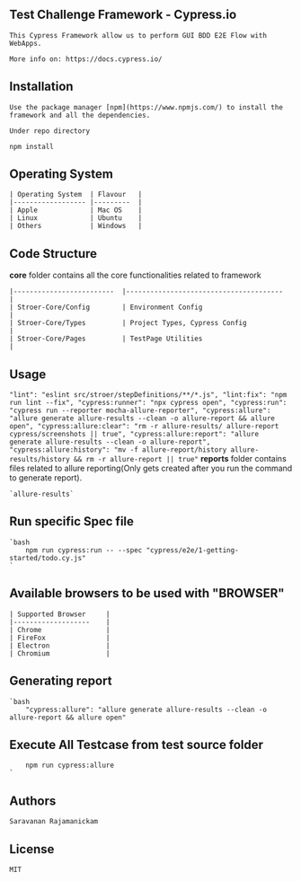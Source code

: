 ## Test Challenge Framework - Cypress.io

    This Cypress Framework allow us to perform GUI BDD E2E Flow with WebApps.

    More info on: https://docs.cypress.io/

## Installation

    Use the package manager [npm](https://www.npmjs.com/) to install the framework and all the dependencies.

    Under repo directory

    npm install

## Operating System

    | Operating System 	| Flavour 	|
    |------------------	|---------	|
    | Apple            	| Mac OS  	|
    | Linux            	| Ubuntu  	|
    | Others           	| Windows 	|

## Code Structure

**core** folder contains all the core functionalities related to framework

    |-------------------------	|---------------------------------------	|
    | Stroer-Core/Config    	| Environment Config                    	|
    | Stroer-Core/Types     	| Project Types, Cypress Config         	|
    | Stroer-Core/Pages      	| TestPage Utilities                     	|

## Usage
`
    "lint": "eslint src/stroer/stepDefinitions/**/*.js",
    "lint:fix": "npm run lint --fix",
    "cypress:runner": "npx cypress open",
    "cypress:run": "cypress run --reporter mocha-allure-reporter",
    "cypress:allure": "allure generate allure-results --clean -o allure-report && allure open",
    "cypress:allure:clear": "rm -r allure-results/ allure-report cypress/screenshots || true",
    "cypress:allure:report": "allure generate allure-results --clean -o allure-report",
    "cypress:allure:history": "mv -f allure-report/history allure-results/history && rm -r allure-report || true"
`
**reports** folder contains files related to allure reporting(Only gets created after you run the command to generate report).
    
    `allure-results`

## Run specific Spec file

    `bash
        npm run cypress:run -- --spec "cypress/e2e/1-getting-started/todo.cy.js"
    `
## Available browsers to be used with "BROWSER"

    | Supported Browser 	|
    |-------------------	|
    | Chrome            	|
    | FireFox           	|
    | Electron          	|
    | Chromium          	|

## Generating report

    `bash
        "cypress:allure": "allure generate allure-results --clean -o allure-report && allure open"
        
## Execute All Testcase from test source folder

        npm run cypress:allure
    `
## Authors

    Saravanan Rajamanickam 

## License

    MIT
